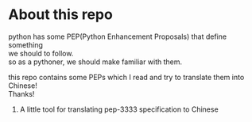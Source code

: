 About this repo
===
python has some PEP(Python Enhancement Proposals) that define something   
we should to follow.   
so as a pythoner, we should make familiar with them.   

this repo contains some PEPs which I read and try to translate them into Chinese!   
Thanks!

1. A little tool for translating pep-3333 specification to Chinese
